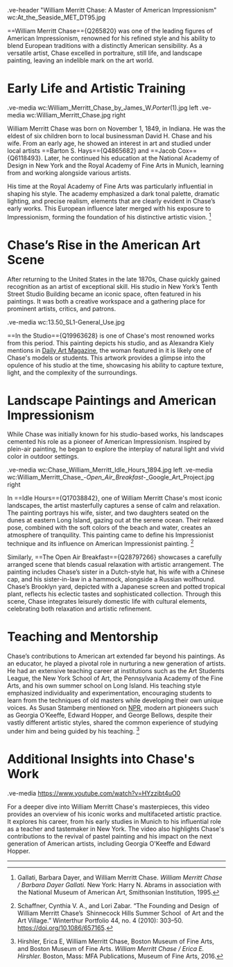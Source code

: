 .ve-header "William Merritt Chase: A Master of American Impressionism" wc:At_the_Seaside_MET_DT95.jpg

==William Merritt Chase=={Q265820} was one of the leading figures of American Impressionism, renowned for his refined style and his ability to blend European traditions with a distinctly American sensibility. As a versatile artist, Chase excelled in portraiture, still life, and landscape painting, leaving an indelible mark on the art world.


# Early Life and Artistic Training

.ve-media wc:William_Merritt_Chase_by_James_W._Porter_(1).jpg left
.ve-media wc:William_Merritt_Chase.jpg right

William Merritt Chase was born on November 1, 1849, in Indiana. He was the eldest of six children born to local businessman David H. Chase and his wife. From an early age, he showed an interest in art and studied under local artists ==Barton S. Hays=={Q4865682} and ==Jacob Cox=={Q6118493}. Later, he continued his education at the National Academy of Design in New York and the Royal Academy of Fine Arts in Munich, learning from and working alongside various artists.

His time at the Royal Academy of Fine Arts was particularly influential in shaping his style. The academy emphasized a dark tonal palette, dramatic lighting, and precise realism, elements that are clearly evident in Chase’s early works. This European influence later merged with his exposure to Impressionism, forming the foundation of his distinctive artistic vision. [^1]


# Chase’s Rise in the American Art Scene

After returning to the United States in the late 1870s, Chase quickly gained recognition as an artist of exceptional skill. His studio in New York’s Tenth Street Studio Building became an iconic space, often featured in his paintings. It was both a creative workspace and a gathering place for prominent artists, critics, and patrons.

.ve-media wc:13.50_SL1-General_Use.jpg

==In the Studio=={Q19963628} is one of Chase's most renowned works from this period. This painting depicts his studio, and as Alexandra Kiely mentions in [Daily Art Magazine](https://www.dailyartmagazine.com/in-the-studio-by-william-merritt-chase/), the woman featured in it is likely one of Chase's models or students. This artwork provides a glimpse into the opulence of his studio at the time, showcasing his ability to capture texture, light, and the complexity of the surroundings.


# Landscape Paintings and American Impressionism

While Chase was initially known for his studio-based works, his landscapes cemented his role as a pioneer of American Impressionism. Inspired by plein-air painting, he began to explore the interplay of natural light and vivid color in outdoor settings.

.ve-media wc:Chase_William_Merritt_Idle_Hours_1894.jpg left
.ve-media wc:William_Merritt_Chase_-_Open_Air_Breakfast_-_Google_Art_Project.jpg right

In ==Idle Hours=={Q17038842}, one of William Merritt Chase's most iconic landscapes, the artist masterfully captures a sense of calm and relaxation. The painting portrays his wife, sister, and two daughters seated on the dunes at eastern Long Island, gazing out at the serene ocean. Their relaxed pose, combined with the soft colors of the beach and water, creates an atmosphere of tranquility. This painting came to define his Impressionist technique and its influence on American Impressionist painting. [^3]

Similarly, ==The Open Air Breakfast=={Q28797266} showcases a carefully arranged scene that blends casual relaxation with artistic arrangement. The painting includes Chase’s sister in a Dutch-style hat, his wife with a Chinese cap, and his sister-in-law in a hammock, alongside a Russian wolfhound. Chase’s Brooklyn yard, depicted with a Japanese screen and potted tropical plant, reflects his eclectic tastes and sophisticated collection. Through this scene, Chase integrates leisurely domestic life with cultural elements, celebrating both relaxation and artistic refinement.


# Teaching and Mentorship

Chase’s contributions to American art extended far beyond his paintings. As an educator, he played a pivotal role in nurturing a new generation of artists. He had an extensive teaching career at institutions such as the Art Students League, the New York School of Art, the Pennsylvania Academy of the Fine Arts, and his own summer school on Long Island. His teaching style emphasized individuality and experimentation, encouraging students to learn from the techniques of old masters while developing their own unique voices. As Susan Stamberg mentioned on [NPR](https://www.npr.org/2016/06/28/483231216/meet-william-merritt-chase-the-man-who-taught-americas-masters), modern art pioneers such as Georgia O’Keeffe, Edward Hopper, and George Bellows, despite their vastly different artistic styles, shared the common experience of studying under him and being guided by his teaching. [^2]


# Additional Insights into Chase's Work

.ve-media https://www.youtube.com/watch?v=HYzzibt4uO0

For a deeper dive into William Merritt Chase's masterpieces, this video provides an overview of his iconic works and multifaceted artistic practice. It explores his career, from his early studies in Munich to his influential role as a teacher and tastemaker in New York. The video also highlights Chase's contributions to the revival of pastel painting and his impact on the next generation of American artists, including Georgia O'Keeffe and Edward Hopper.



---


[^1]: Gallati, Barbara Dayer, and William Merritt Chase. *William Merritt Chase / Barbara Dayer Gallati.* New York: Harry N. Abrams in association with the National Museum of American Art, Smithsonian Institution, 1995.
[^2]: Hirshler, Erica E, William Merritt Chase, Boston Museum of Fine Arts, and Boston Museum of Fine Arts. *William Merritt Chase / Erica E. Hirshler.* Boston, Mass: MFA Publications, Museum of Fine Arts, 2016.
[^3]: Schaffner, Cynthia V. A., and Lori Zabar. “The Founding and Design  of William Merritt Chase’s  Shinnecock Hills Summer School  of Art and the Art Village.” Winterthur Portfolio 44, no. 4 (2010): 303–50. https://doi.org/10.1086/657165.
